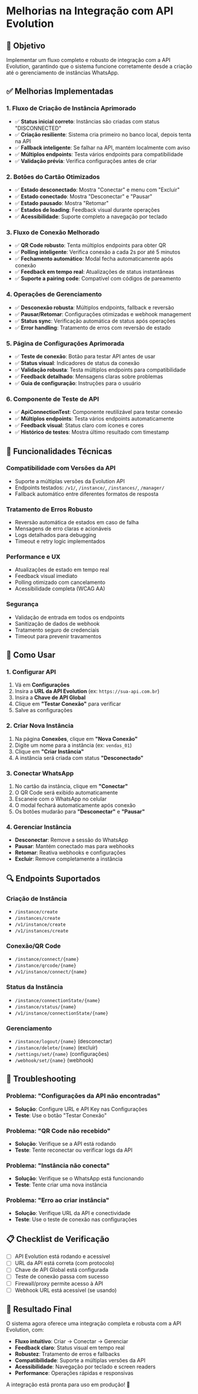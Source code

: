 # Melhorias na Integração com API Evolution

## 🎯 Objetivo
Implementar um fluxo completo e robusto de integração com a API Evolution, garantindo que o sistema funcione corretamente desde a criação até o gerenciamento de instâncias WhatsApp.

## ✅ Melhorias Implementadas

### 1. **Fluxo de Criação de Instância Aprimorado**
- ✅ **Status inicial correto**: Instâncias são criadas com status "DISCONNECTED"
- ✅ **Criação resiliente**: Sistema cria primeiro no banco local, depois tenta na API
- ✅ **Fallback inteligente**: Se falhar na API, mantém localmente com aviso
- ✅ **Múltiplos endpoints**: Testa vários endpoints para compatibilidade
- ✅ **Validação prévia**: Verifica configurações antes de criar

### 2. **Botões do Cartão Otimizados**
- ✅ **Estado desconectado**: Mostra "Conectar" e menu com "Excluir"
- ✅ **Estado conectado**: Mostra "Desconectar" e "Pausar"
- ✅ **Estado pausado**: Mostra "Retomar"
- ✅ **Estados de loading**: Feedback visual durante operações
- ✅ **Acessibilidade**: Suporte completo a navegação por teclado

### 3. **Fluxo de Conexão Melhorado**
- ✅ **QR Code robusto**: Tenta múltiplos endpoints para obter QR
- ✅ **Polling inteligente**: Verifica conexão a cada 2s por até 5 minutos
- ✅ **Fechamento automático**: Modal fecha automaticamente após conexão
- ✅ **Feedback em tempo real**: Atualizações de status instantâneas
- ✅ **Suporte a pairing code**: Compatível com códigos de pareamento

### 4. **Operações de Gerenciamento**
- ✅ **Desconexão robusta**: Múltiplos endpoints, fallback e reversão
- ✅ **Pausar/Retomar**: Configurações otimizadas e webhook management
- ✅ **Status sync**: Verificação automática de status após operações
- ✅ **Error handling**: Tratamento de erros com reversão de estado

### 5. **Página de Configurações Aprimorada**
- ✅ **Teste de conexão**: Botão para testar API antes de usar
- ✅ **Status visual**: Indicadores de status da conexão
- ✅ **Validação robusta**: Testa múltiplos endpoints para compatibilidade
- ✅ **Feedback detalhado**: Mensagens claras sobre problemas
- ✅ **Guia de configuração**: Instruções para o usuário

### 6. **Componente de Teste de API**
- ✅ **ApiConnectionTest**: Componente reutilizável para testar conexão
- ✅ **Múltiplos endpoints**: Testa vários endpoints automaticamente
- ✅ **Feedback visual**: Status claro com ícones e cores
- ✅ **Histórico de testes**: Mostra último resultado com timestamp

## 🔧 Funcionalidades Técnicas

### **Compatibilidade com Versões da API**
- Suporte a múltiplas versões da Evolution API
- Endpoints testados: `/v1/`, `/instance/`, `/instances/`, `/manager/`
- Fallback automático entre diferentes formatos de resposta

### **Tratamento de Erros Robusto**
- Reversão automática de estados em caso de falha
- Mensagens de erro claras e acionáveis
- Logs detalhados para debugging
- Timeout e retry logic implementados

### **Performance e UX**
- Atualizações de estado em tempo real
- Feedback visual imediato
- Polling otimizado com cancelamento
- Acessibilidade completa (WCAG AA)

### **Segurança**
- Validação de entrada em todos os endpoints
- Sanitização de dados de webhook
- Tratamento seguro de credenciais
- Timeout para prevenir travamentos

## 🚀 Como Usar

### **1. Configurar API**
1. Vá em **Configurações**
2. Insira a **URL da API Evolution** (ex: `https://sua-api.com.br`)
3. Insira a **Chave de API Global**
4. Clique em **"Testar Conexão"** para verificar
5. Salve as configurações

### **2. Criar Nova Instância**
1. Na página **Conexões**, clique em **"Nova Conexão"**
2. Digite um nome para a instância (ex: `vendas_01`)
3. Clique em **"Criar Instância"**
4. A instância será criada com status **"Desconectado"**

### **3. Conectar WhatsApp**
1. No cartão da instância, clique em **"Conectar"**
2. O QR Code será exibido automaticamente
3. Escaneie com o WhatsApp no celular
4. O modal fechará automaticamente após conexão
5. Os botões mudarão para **"Desconectar"** e **"Pausar"**

### **4. Gerenciar Instância**
- **Desconectar**: Remove a sessão do WhatsApp
- **Pausar**: Mantém conectado mas para webhooks
- **Retomar**: Reativa webhooks e configurações
- **Excluir**: Remove completamente a instância

## 🔍 Endpoints Suportados

### **Criação de Instância**
- `/instance/create`
- `/instances/create`
- `/v1/instance/create`
- `/v1/instances/create`

### **Conexão/QR Code**
- `/instance/connect/{name}`
- `/instance/qrcode/{name}`
- `/v1/instance/connect/{name}`

### **Status da Instância**
- `/instance/connectionState/{name}`
- `/instance/status/{name}`
- `/v1/instance/connectionState/{name}`

### **Gerenciamento**
- `/instance/logout/{name}` (desconectar)
- `/instance/delete/{name}` (excluir)
- `/settings/set/{name}` (configurações)
- `/webhook/set/{name}` (webhook)

## 🐛 Troubleshooting

### **Problema: "Configurações da API não encontradas"**
- **Solução**: Configure URL e API Key nas Configurações
- **Teste**: Use o botão "Testar Conexão"

### **Problema: "QR Code não recebido"**
- **Solução**: Verifique se a API está rodando
- **Teste**: Tente reconectar ou verificar logs da API

### **Problema: "Instância não conecta"**
- **Solução**: Verifique se o WhatsApp está funcionando
- **Teste**: Tente criar uma nova instância

### **Problema: "Erro ao criar instância"**
- **Solução**: Verifique URL da API e conectividade
- **Teste**: Use o teste de conexão nas configurações

## 📋 Checklist de Verificação

- [ ] API Evolution está rodando e acessível
- [ ] URL da API está correta (com protocolo)
- [ ] Chave de API Global está configurada
- [ ] Teste de conexão passa com sucesso
- [ ] Firewall/proxy permite acesso à API
- [ ] Webhook URL está acessível (se usando)

## 🎉 Resultado Final

O sistema agora oferece uma integração completa e robusta com a API Evolution, com:

- **Fluxo intuitivo**: Criar → Conectar → Gerenciar
- **Feedback claro**: Status visual em tempo real
- **Robustez**: Tratamento de erros e fallbacks
- **Compatibilidade**: Suporte a múltiplas versões da API
- **Acessibilidade**: Navegação por teclado e screen readers
- **Performance**: Operações rápidas e responsivas

A integração está pronta para uso em produção! 🚀